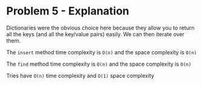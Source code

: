 # Problem 5 - Explanation

Dictionaries were the obvious choice here because they allow you to return all the keys (and all the key/value pairs) easily. We can then iterate over them.

The `insert` method time complexity is `O(n)` and the space complexity is `O(n)`

The `find` method time complexity is `O(n)` and the space complexity is `O(n)`

Tries have `O(n)` time complexity and `O(1)` space complexity
